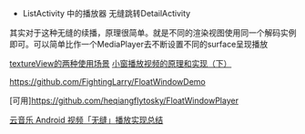 - ListActivity 中的播放器 无缝跳转DetailActivity

其实对于这种无缝的续播，原理很简单。就是不同的渲染视图使用同一个解码实例即可。可以简单比作一个MediaPlayer去不断设置不同的surface呈现播放


[textureView的两种使用场景](https://www.jianshu.com/p/4e2916889f27)
[小窗播放视频的原理和实现（下）](https://cloud.tencent.com/developer/article/1047885)

https://github.com/FightingLarry/FloatWindowDemo


[可用]https://github.com/heqiangflytosky/FloatWindowPlayer

[云音乐 Android 视频「无缝」播放实现总结](https://segmentfault.com/a/1190000038422620)



